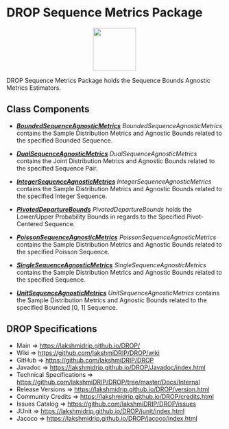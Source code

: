 # DROP Sequence Metrics Package

<p align="center"><img src="https://github.com/lakshmiDRIP/DROP/blob/master/DRIP_Logo.gif?raw=true" width="100"></p>

DROP Sequence Metrics Package holds the Sequence Bounds Agnostic Metrics Estimators.


## Class Components

 * [***BoundedSequenceAgnosticMetrics***](https://github.com/lakshmiDRIP/DROP/tree/master/src/main/java/org/drip/sequence/metrics/BoundedSequenceAgnosticMetrics.java)
 <i>BoundedSequenceAgnosticMetrics</i> contains the Sample Distribution Metrics and Agnostic Bounds related
 to the specified Bounded Sequence.

 * [***DualSequenceAgnosticMetrics***](https://github.com/lakshmiDRIP/DROP/tree/master/src/main/java/org/drip/sequence/metrics/DualSequenceAgnosticMetrics.java)
 <i>DualSequenceAgnosticMetrics</i> contains the Joint Distribution Metrics and Agnostic Bounds related to
 the specified Sequence Pair.

 * [***IntegerSequenceAgnosticMetrics***](https://github.com/lakshmiDRIP/DROP/tree/master/src/main/java/org/drip/sequence/metrics/IntegerSequenceAgnosticMetrics.java)
 <i>IntegerSequenceAgnosticMetrics</i> contains the Sample Distribution Metrics and Agnostic Bounds related
 to the specified Integer Sequence.

 * [***PivotedDepartureBounds***](https://github.com/lakshmiDRIP/DROP/tree/master/src/main/java/org/drip/sequence/metrics/PivotedDepartureBounds.java)
 <i>PivotedDepartureBounds</i> holds the Lower/Upper Probability Bounds in regards to the Specified
 Pivot-Centered Sequence.

 * [***PoissonSequenceAgnosticMetrics***](https://github.com/lakshmiDRIP/DROP/tree/master/src/main/java/org/drip/sequence/metrics/PoissonSequenceAgnosticMetrics.java)
 <i>PoissonSequenceAgnosticMetrics</i> contains the Sample Distribution Metrics and Agnostic Bounds related
 to the specified Poisson Sequence.

 * [***SingleSequenceAgnosticMetrics***](https://github.com/lakshmiDRIP/DROP/tree/master/src/main/java/org/drip/sequence/metrics/SingleSequenceAgnosticMetrics.java)
 <i>SingleSequenceAgnosticMetrics</i> contains the Sample Distribution Metrics and Agnostic Bounds related to
 the specified Sequence.

 * [***UnitSequenceAgnosticMetrics***](https://github.com/lakshmiDRIP/DROP/tree/master/src/main/java/org/drip/sequence/metrics/UnitSequenceAgnosticMetrics.java)
 <i>UnitSequenceAgnosticMetrics</i> contains the Sample Distribution Metrics and Agnostic Bounds related to
 the specified Bounded [0, 1] Sequence.


## DROP Specifications

 * Main                     => https://lakshmidrip.github.io/DROP/
 * Wiki                     => https://github.com/lakshmiDRIP/DROP/wiki
 * GitHub                   => https://github.com/lakshmiDRIP/DROP
 * Javadoc                  => https://lakshmidrip.github.io/DROP/Javadoc/index.html
 * Technical Specifications => https://github.com/lakshmiDRIP/DROP/tree/master/Docs/Internal
 * Release Versions         => https://lakshmidrip.github.io/DROP/version.html
 * Community Credits        => https://lakshmidrip.github.io/DROP/credits.html
 * Issues Catalog           => https://github.com/lakshmiDRIP/DROP/issues
 * JUnit                    => https://lakshmidrip.github.io/DROP/junit/index.html
 * Jacoco                   => https://lakshmidrip.github.io/DROP/jacoco/index.html
